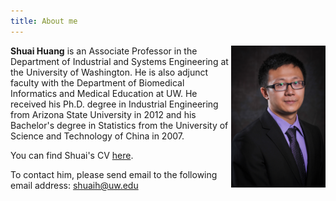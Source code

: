 ```yaml
---
title: About me
---
```


<img src='./images/portrait.jpg' alt='portrait' style="width:30%" align="right"/>

**Shuai Huang** is an Associate Professor in the Department of Industrial and Systems Engineering at the University of Washington. He is also adjunct faculty with the Department of Biomedical Informatics and Medical Education at UW. He received his Ph.D. degree in Industrial Engineering from Arizona State University in 2012 and his Bachelor's degree in Statistics from the University of Science and Technology of China in 2007.

You can find Shuai's CV [here](https://drive.google.com/file/d/1WRMrnaemZoLvzp1NFFR_53McnRbG_aFf/view?usp=sharing).

To contact him, please send email to the following email address: [shuaih@uw.edu](shuaih@uw.edu)

